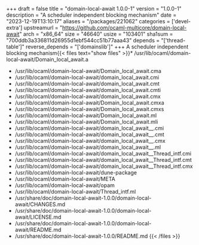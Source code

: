 +++
draft = false
title = "domain-local-await 1.0.0-1"
version = "1.0.0-1"
description = "A scheduler independent blocking mechanism"
date = "2023-12-19T13:10:17"
aliases = "/packages/221062"
categories = ['devel-extra']
upstreamurl = "https://github.com/ocaml-multicore/domain-local-await"
arch = "x86_64"
size = "46640"
usize = "103401"
sha1sum = "700ddb3a336811d26955d1ebf544cc51b77aaa43"
depends = "['thread-table']"
reverse_depends = "['domainslib']"
+++
A scheduler independent blocking mechanism{{< files text="show files" >}}* /usr/lib/ocaml/domain-local-await/Domain_local_await.a
* /usr/lib/ocaml/domain-local-await/Domain_local_await.cma
* /usr/lib/ocaml/domain-local-await/domain_local_await.cmi
* /usr/lib/ocaml/domain-local-await/domain_local_await.cmt
* /usr/lib/ocaml/domain-local-await/domain_local_await.cmti
* /usr/lib/ocaml/domain-local-await/domain_local_await.cmx
* /usr/lib/ocaml/domain-local-await/Domain_local_await.cmxa
* /usr/lib/ocaml/domain-local-await/Domain_local_await.cmxs
* /usr/lib/ocaml/domain-local-await/Domain_local_await.ml
* /usr/lib/ocaml/domain-local-await/Domain_local_await.mli
* /usr/lib/ocaml/domain-local-await/domain_local_await__.cmi
* /usr/lib/ocaml/domain-local-await/domain_local_await__.cmt
* /usr/lib/ocaml/domain-local-await/domain_local_await__.cmx
* /usr/lib/ocaml/domain-local-await/domain_local_await__.ml
* /usr/lib/ocaml/domain-local-await/domain_local_await__Thread_intf.cmi
* /usr/lib/ocaml/domain-local-await/domain_local_await__Thread_intf.cmt
* /usr/lib/ocaml/domain-local-await/domain_local_await__Thread_intf.cmx
* /usr/lib/ocaml/domain-local-await/dune-package
* /usr/lib/ocaml/domain-local-await/META
* /usr/lib/ocaml/domain-local-await/opam
* /usr/lib/ocaml/domain-local-await/Thread_intf.ml
* /usr/share/doc/domain-local-await-1.0.0/domain-local-await/CHANGES.md
* /usr/share/doc/domain-local-await-1.0.0/domain-local-await/LICENSE.md
* /usr/share/doc/domain-local-await-1.0.0/domain-local-await/README.md
* /usr/share/doc/domain-local-await-1.0.0/README.md
{{< /files >}}